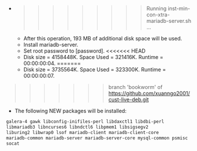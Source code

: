 * >>>>>>>>> Running inst-min-con-xtra-mariadb-server.sh ...
  * After this operation, 193 MB of additional disk space will be used.
  * Install mariadb-server.
  * Set root password to [password].
<<<<<<< HEAD
  * Disk size = 4158448K. Space Used = 321416K. Runtime = 00:00:00:04.
=======
  * Disk size = 3735564K. Space Used = 323300K. Runtime = 00:00:00:07.
>>>>>>> branch 'bookworm' of https://github.com/xuanngo2001/cust-live-deb.git
  * The following NEW packages will be installed:
  ```bash
galera-4 gawk libconfig-inifiles-perl libdaxctl1 libdbi-perl
libmariadb3 libncurses6 libndctl6 libpmem1 libsigsegv2
liburing2 libwrap0 lsof mariadb-client mariadb-client-core
mariadb-common mariadb-server mariadb-server-core mysql-common psmisc
socat
  ```

